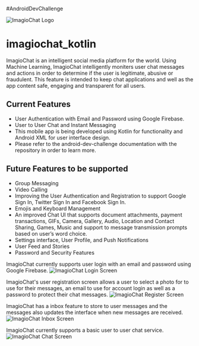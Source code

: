 #AndroidDevChallenge

![ImagioChat Logo](https://github.com/GenieCloud/imagiochat_kotlin/blob/master/imagiochat_logo_mdpi.png)

# imagiochat_kotlin
ImagioChat is an intelligent social media platform for the world. Using Machine Learning, ImagioChat intelligently moniters user chat messages and actions in order to determine if the user is legitimate, abusive or fraudulent. This feature is intended to keep chat applications and well as the app content safe, engaging and transparent for all users.
## Current Features
* User Authentication with Email and Password using Google Firebase.
* User to User Chat and Instant Messaging
* This mobile app is being developed using Kotlin for functionality and Android XML for user interface design.
* Please refer to the android-dev-challenge documentation with the repository in order to learn more.
## Future Features to be supported
* Group Messaging
* Video Calling
* Improving the User Authentication and Registration to support Google Sign In, Twitter Sign In
and Facebook Sign In.
* Emojis and Keyboard Management
* An improved Chat UI that supports document attachments, payment transactions, GIFs, Camera,
Gallery, Audio, Location and Contact Sharing, Games, Music and support to message
transmission prompts based on user’s word choice.
* Settings interface, User Profile, and Push Notifications
* User Feed and Stories
* Password and Security Features

ImagioChat currently supports user login with an email and password using Google Firebase.
![ImagioChat Login Screen](https://github.com/GenieCloud/imagiochat_kotlin/blob/master/imagiochat-signin-screen.png)

ImagioChat's user registration screen allows a user to select a photo for to use for their messages, an email to use for account login as well as a password to protect their chat messages.
![ImagioChat Register Screen](https://github.com/GenieCloud/imagiochat_kotlin/blob/master/imagiochat-register-screen.png)

ImagioChat has a inbox feature to store to user messages and the messages also updates the interface when new messages are received.
![ImagioChat Inbox Screen](https://github.com/GenieCloud/imagiochat_kotlin/blob/master/imagiochat-message-inbox-screen.png)

ImagioChat currently supports a basic user to user chat service.
![ImagioChat Chat Screen](https://github.com/GenieCloud/imagiochat_kotlin/blob/master/imagiochat-chat-screen.png)
